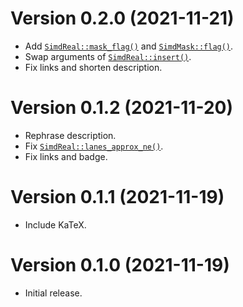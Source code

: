# Version 0.2.0 (2021-11-21)

  * Add [`SimdReal::mask_flag()`] and [`SimdMask::flag()`].
  * Swap arguments of [`SimdReal::insert()`].
  * Fix links and shorten description.

# Version 0.1.2 (2021-11-20)

  * Rephrase description.
  * Fix [`SimdReal::lanes_approx_ne()`].
  * Fix links and badge.

# Version 0.1.1 (2021-11-19)

  * Include KaTeX.

# Version 0.1.0 (2021-11-19)

  * Initial release.

[`SimdMask::flag()`]:
https://docs.rs/lav/latest/lav/trait.SimdMask.html#method.flag
[`SimdReal::mask_flag()`]:
https://docs.rs/lav/latest/lav/trait.SimdReal.html#method.mask_flag
[`SimdReal::lanes_approx_ne()`]:
https://docs.rs/lav/latest/lav/trait.SimdReal.html#method.lanes_approx_ne
[`SimdReal::insert()`]:
https://docs.rs/lav/latest/lav/trait.SimdReal.html#method.insert

